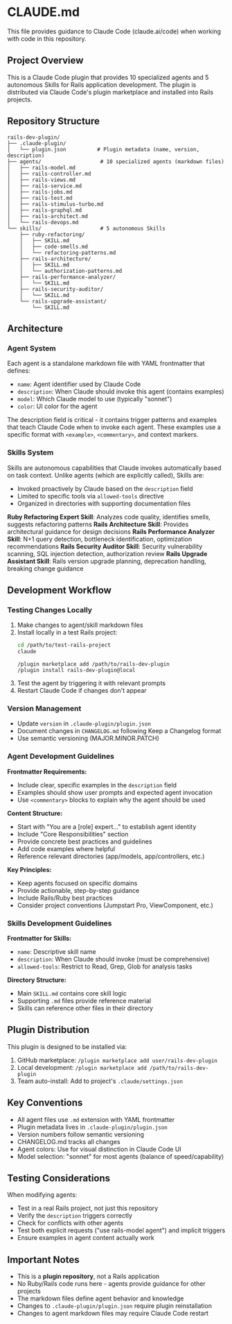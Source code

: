 # CLAUDE.md

This file provides guidance to Claude Code (claude.ai/code) when working with code in this repository.

## Project Overview

This is a Claude Code plugin that provides 10 specialized agents and 5 autonomous Skills for Rails application development. The plugin is distributed via Claude Code's plugin marketplace and installed into Rails projects.

## Repository Structure

```
rails-dev-plugin/
├── .claude-plugin/
│   └── plugin.json          # Plugin metadata (name, version, description)
├── agents/                   # 10 specialized agents (markdown files)
│   ├── rails-model.md
│   ├── rails-controller.md
│   ├── rails-views.md
│   ├── rails-service.md
│   ├── rails-jobs.md
│   ├── rails-test.md
│   ├── rails-stimulus-turbo.md
│   ├── rails-graphql.md
│   ├── rails-architect.md
│   └── rails-devops.md
└── skills/                   # 5 autonomous Skills
    ├── ruby-refactoring/
    │   ├── SKILL.md
    │   ├── code-smells.md
    │   └── refactoring-patterns.md
    ├── rails-architecture/
    │   ├── SKILL.md
    │   └── authorization-patterns.md
    ├── rails-performance-analyzer/
    │   └── SKILL.md
    ├── rails-security-auditor/
    │   └── SKILL.md
    └── rails-upgrade-assistant/
        └── SKILL.md
```

## Architecture

### Agent System
Each agent is a standalone markdown file with YAML frontmatter that defines:
- `name`: Agent identifier used by Claude Code
- `description`: When Claude should invoke this agent (contains examples)
- `model`: Which Claude model to use (typically "sonnet")
- `color`: UI color for the agent

The description field is critical - it contains trigger patterns and examples that teach Claude Code when to invoke each agent. These examples use a specific format with `<example>`, `<commentary>`, and context markers.

### Skills System
Skills are autonomous capabilities that Claude invokes automatically based on task context. Unlike agents (which are explicitly called), Skills are:
- Invoked proactively by Claude based on the `description` field
- Limited to specific tools via `allowed-tools` directive
- Organized in directories with supporting documentation files

**Ruby Refactoring Expert Skill**: Analyzes code quality, identifies smells, suggests refactoring patterns
**Rails Architecture Skill**: Provides architectural guidance for design decisions
**Rails Performance Analyzer Skill**: N+1 query detection, bottleneck identification, optimization recommendations
**Rails Security Auditor Skill**: Security vulnerability scanning, SQL injection detection, authorization review
**Rails Upgrade Assistant Skill**: Rails version upgrade planning, deprecation handling, breaking change guidance

## Development Workflow

### Testing Changes Locally

1. Make changes to agent/skill markdown files
2. Install locally in a test Rails project:
   ```bash
   cd /path/to/test-rails-project
   claude
   ```
   ```shell
   /plugin marketplace add /path/to/rails-dev-plugin
   /plugin install rails-dev-plugin@local
   ```
3. Test the agent by triggering it with relevant prompts
4. Restart Claude Code if changes don't appear

### Version Management

- Update `version` in `.claude-plugin/plugin.json`
- Document changes in `CHANGELOG.md` following Keep a Changelog format
- Use semantic versioning (MAJOR.MINOR.PATCH)

### Agent Development Guidelines

**Frontmatter Requirements:**
- Include clear, specific examples in the `description` field
- Examples should show user prompts and expected agent invocation
- Use `<commentary>` blocks to explain why the agent should be used

**Content Structure:**
- Start with "You are a [role] expert..." to establish agent identity
- Include "Core Responsibilities" section
- Provide concrete best practices and guidelines
- Add code examples where helpful
- Reference relevant directories (app/models, app/controllers, etc.)

**Key Principles:**
- Keep agents focused on specific domains
- Provide actionable, step-by-step guidance
- Include Rails/Ruby best practices
- Consider project conventions (Jumpstart Pro, ViewComponent, etc.)

### Skills Development Guidelines

**Frontmatter for Skills:**
- `name`: Descriptive skill name
- `description`: When Claude should invoke (must be comprehensive)
- `allowed-tools`: Restrict to Read, Grep, Glob for analysis tasks

**Directory Structure:**
- Main `SKILL.md` contains core skill logic
- Supporting `.md` files provide reference material
- Skills can reference other files in their directory

## Plugin Distribution

This plugin is designed to be installed via:
1. GitHub marketplace: `/plugin marketplace add user/rails-dev-plugin`
2. Local development: `/plugin marketplace add /path/to/rails-dev-plugin`
3. Team auto-install: Add to project's `.claude/settings.json`

## Key Conventions

- All agent files use `.md` extension with YAML frontmatter
- Plugin metadata lives in `.claude-plugin/plugin.json`
- Version numbers follow semantic versioning
- CHANGELOG.md tracks all changes
- Agent colors: Use for visual distinction in Claude Code UI
- Model selection: "sonnet" for most agents (balance of speed/capability)

## Testing Considerations

When modifying agents:
- Test in a real Rails project, not just this repository
- Verify the `description` triggers correctly
- Check for conflicts with other agents
- Test both explicit requests ("use rails-model agent") and implicit triggers
- Ensure examples in agent content actually work

## Important Notes

- This is a **plugin repository**, not a Rails application
- No Ruby/Rails code runs here - agents provide guidance for other projects
- The markdown files define agent behavior and knowledge
- Changes to `.claude-plugin/plugin.json` require plugin reinstallation
- Changes to agent markdown files may require Claude Code restart
